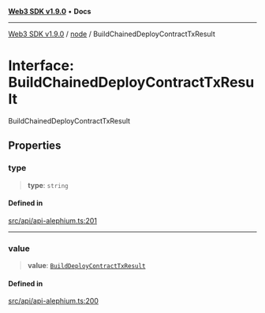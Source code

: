 [**Web3 SDK v1.9.0**](../../../README.md) • **Docs**

***

[Web3 SDK v1.9.0](../../../globals.md) / [node](../README.md) / BuildChainedDeployContractTxResult

# Interface: BuildChainedDeployContractTxResult

BuildChainedDeployContractTxResult

## Properties

### type

> **type**: `string`

#### Defined in

[src/api/api-alephium.ts:201](https://github.com/Mystic-Nayy/alephium-web3/blob/c1afd789a197ce5fe21f08c2965942090157c33d/packages/web3/src/api/api-alephium.ts#L201)

***

### value

> **value**: [`BuildDeployContractTxResult`](BuildDeployContractTxResult.md)

#### Defined in

[src/api/api-alephium.ts:200](https://github.com/Mystic-Nayy/alephium-web3/blob/c1afd789a197ce5fe21f08c2965942090157c33d/packages/web3/src/api/api-alephium.ts#L200)
